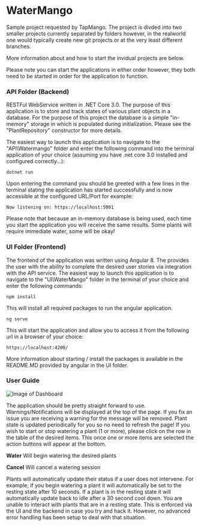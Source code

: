 # WaterMango 
Sample project requested by TapMango. The project is divded into two smaller projects currently separated by folders however, in the realworld one would typically create new git projects or at the very least different branches.

More information about and how to start the invidual projects are below.

Please note you can start the applications in either order however, they both need to be started in order for the application to function. 

### API Folder (Backend)
RESTFul WebService written in .NET Core 3.0. The purpose of this application is to store and track states of various plant objects in a database. For the purpose of this project the database is a simple "in-memory" storage in which is populated during initialization. Please see the "PlantRepository" constructor for more details. 

The easiest way to launch this application is to navigate to the "API\Watermango" folder and enter the following command into the terminal application of your choice (assuming you have .net core 3.0 installed and configured correctly...): 

`dotnet run`

Upon entering the command you should be greeted with a few lines in the terminal stating the application has started successfully and is now accessible at the configured URL/Port for example: 

`Now listening on: https://localhost:5001`

Please note that because an in-memory database is being used, each time you start the application you will receive the same results. Some plants will require immediate water, some will be okay!

### UI Folder (Frontend)
The frontend of the application was written using Angular 8. The provides the user with the ability to complete the desired user stories via integration with the API service. The easiest way to launch this application is to navigate to the "UI\WaterMango" folder in the terminal of your choice and enter the following commands:

`npm install`

This will install all required packages to run the angular application.

`ng serve`

This will start the application and allow you to access it from the following url in a browser of your choice: 

`https://localhost:4200/` 

More information about starting / install the packages is available in the README.MD provided by angular in the UI folder. 

### User Guide

![Image of Dashboard](https://i.gyazo.com/836dc395a8ddcbd7b4a3c792c2861672.png)

The application should be pretty straight forward to use. Warnings/Notifications will be displayed at the top of the page. If you fix an issue you are receiving a warning for the message will be removed. Plant state is updated periodically for you so no need to refresh the page! If you wish to start or stop watering a plant (1 or more), please click on the row in the table of the desired items. This once one or more items are selected the action buttons will appear at the bottom. 

**Water** Will begin watering the desired plants

**Cancel** Will cancel a watering session

Plants will automatically update their status if a user does not intervene. For example, if you begin watering a plant it will automatically be set to the resting state after 10 seconds. If a plant is in the resting state it will automatically update back to idle after a 30 second cool down. You are unable to interact with plants that are in a resting state. This is enforced via the UI and the backend in case you try and hack it. However, no advanced error handling has been setup to deal with that situation.